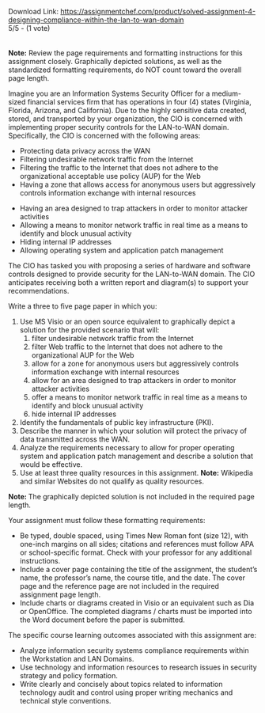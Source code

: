 Download Link: https://assignmentchef.com/product/solved-assignment-4-designing-compliance-within-the-lan-to-wan-domain
<br>
5/5 - (1 vote)

<h6 class="text-info"></h6>

<strong>Note:</strong> Review the page requirements and formatting  instructions for this assignment closely. Graphically depicted  solutions, as well as the standardized formatting requirements, do NOT  count toward the overall page length.

Imagine you are an Information Systems Security Officer for a  medium-sized financial services firm that has operations in four (4)  states (Virginia, Florida, Arizona, and California). Due to the highly  sensitive data created, stored, and transported by your organization,  the CIO is concerned with implementing proper security controls for the  LAN-to-WAN domain. Specifically, the CIO is concerned with the following  areas:




<ul>

 <li>Protecting data privacy across the WAN</li>

 <li>Filtering undesirable network traffic from the Internet</li>

 <li>Filtering the traffic to the Internet that does not adhere to the organizational acceptable use policy (AUP) for the Web</li>

 <li>Having a zone that allows access for anonymous users but aggressively controls information exchange with internal resources</li>

</ul>

<ul>

 <li>Having an area designed to trap attackers in order to monitor attacker activities</li>

 <li>Allowing a means to monitor network traffic in real time as a means to identify and block unusual activity</li>

 <li>Hiding internal IP addresses</li>

 <li>Allowing operating system and application patch management</li>

</ul>

The CIO has tasked you with proposing a series of hardware and  software controls designed to provide security for the LAN-to-WAN  domain. The CIO anticipates receiving both a written report and  diagram(s) to support your recommendations.

Write a three to five page paper in which you:

<ol>

 <li>Use MS Visio or an open source equivalent to graphically depict a solution for the provided scenario that will:

  <ol>

   <li>filter undesirable network traffic from the Internet</li>

   <li>filter Web traffic to the Internet that does not adhere to the organizational AUP for the Web</li>

   <li>allow for a zone for anonymous users but aggressively controls information exchange with internal resources</li>

   <li>allow for an area designed to trap attackers in order to monitor attacker activities</li>

   <li>offer a means to monitor network traffic in real time as a means to identify and block unusual activity</li>

   <li>hide internal IP addresses</li>

  </ol></li>

 <li>Identify the fundamentals of public key infrastructure (PKI).</li>

 <li>Describe the manner in which your solution will protect the privacy of data transmitted across the WAN.</li>

 <li>Analyze the requirements necessary to allow for proper operating  system and application patch management and describe a solution that  would be effective.</li>

 <li>Use at least three quality resources in this assignment. <strong>Note:</strong> Wikipedia and similar Websites do not qualify as quality resources.</li>

</ol>

<strong>Note: </strong>The graphically depicted solution is not included in the required page length.

Your assignment must follow these formatting requirements:

<ul>

 <li>Be typed, double spaced, using Times New Roman font (size 12), with  one-inch margins on all sides; citations and references must follow APA  or school-specific format. Check with your professor for any additional  instructions.</li>

 <li>Include a cover page containing the title of the assignment, the  student’s name, the professor’s name, the course title, and the date.  The cover page and the reference page are not included in the required  assignment page length.</li>

 <li>Include charts or diagrams created in Visio or an equivalent such as  Dia or OpenOffice. The completed diagrams / charts must be imported  into the Word document before the paper is submitted.</li>

</ul>

The specific course learning outcomes associated with this assignment are:

<ul>

 <li>Analyze information security systems compliance requirements within the Workstation and LAN Domains.</li>

 <li>Use technology and information resources to research issues in security strategy and policy formation.</li>

 <li>Write clearly and concisely about topics related to information  technology audit and control using proper writing mechanics and  technical style conventions.</li>

</ul>